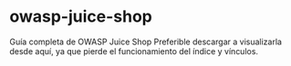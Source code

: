 # owasp-juice-shop
Guía completa de OWASP Juice Shop
Preferible descargar a visualizarla desde aquí, ya que pierde el funcionamiento del índice y vínculos.
